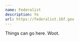 ```yaml
---
name: Federalist
description: Yo
url: https://federalist.18f.gov
---
```


Things can go here. Woot.
